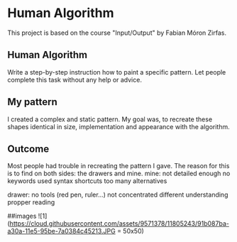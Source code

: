 # Human Algorithm

This project is based on the course "Input/Output" by Fabian Móron Zirfas.

## Human Algorithm
Write a step-by-step instruction how to paint a specific pattern. Let people complete this task without any help or advice.

## My pattern
I created a complex and static pattern. My goal was, to recreate these shapes identical in size, implementation and appearance with the algorithm.

## Outcome
Most people had trouble in recreating the pattern I gave. The reason for this is to find on both sides: the drawers and mine.
mine:
not detailed enough
no keywords used
syntax
shortcuts
too many alternatives

drawer:
no tools (red pen, ruler…)
not concentrated
different understanding
propper reading

##images
![1](https://cloud.githubusercontent.com/assets/9571378/11805243/91b087ba-a30a-11e5-95be-7a0384c45213.JPG = 50x50)
